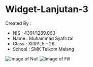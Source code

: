# Widget-Lanjutan-3

Created By :
* NIS : 4391/1289.063
* Name   : Muhammad Syafrizal
* Class  : XIIRPL5 - 26
* School : SMK Telkom Malang

![Image of Null](https://github.com/ikaru19/Widget-Lanjutan-3/blob/master/Screenshot_2.jpg)
![Image of Fill](https://github.com/ikaru19/Widget-Lanjutan-3/blob/master/Screenshot1.jpg)
